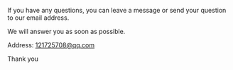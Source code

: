 If you have any questions, you can leave a message or send your question to our email address.

We will answer you as soon as possible.

Address: 121725708@qq.com

Thank you

